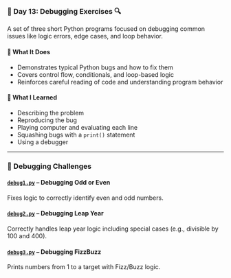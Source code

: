 ### 📅 Day 13: Debugging Exercises 🔍

A set of three short Python programs focused on debugging common issues like logic errors, edge cases, and loop behavior.

#### 🧠 What It Does
- Demonstrates typical Python bugs and how to fix them  
- Covers control flow, conditionals, and loop-based logic  
- Reinforces careful reading of code and understanding program behavior

#### 📝 What I Learned
- Describing the problem  
- Reproducing the bug  
- Playing computer and evaluating each line  
- Squashing bugs with a `print()` statement  
- Using a debugger

---

### 🐞 Debugging Challenges

#### [`debug1.py`](./debug1.py) – Debugging Odd or Even  
Fixes logic to correctly identify even and odd numbers.

#### [`debug2.py`](./debug2.py) – Debugging Leap Year  
Correctly handles leap year logic including special cases (e.g., divisible by 100 and 400).

#### [`debug3.py`](./debug3.py) – Debugging FizzBuzz  
Prints numbers from 1 to a target with Fizz/Buzz logic.
